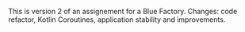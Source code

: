 This is version 2 of an assignement for a Blue Factory.
Changes: code refactor, Kotlin Coroutines, application stability and improvements.